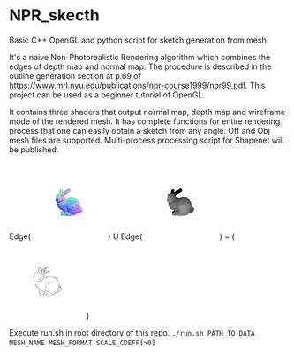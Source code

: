# NPR_skecth 
Basic C++ OpenGL and python script for sketch generation from mesh.    
  
It's a naive Non-Photorealistic Rendering algorithm which combines the edges of depth map and normal map. The procedure is described in the outline generation section at p.69 of https://www.mrl.nyu.edu/publications/npr-course1999/npr99.pdf. This project can be used as a beginner tutorial of OpenGL. 
  
It contains three shaders that output normal map, depth map and wireframe mode of the rendered mesh. It has complete functions for entire rendering process that one can easily obtain a sketch from any angle. Off and Obj mesh files are supported. Multi-process processing script for Shapenet will be published. 
  
Edge(<img src="https://github.com/WordBearerYI/NPR_skecth/blob/master/images/normal.gif" width="140" height="140" />) U
Edge(<img src="https://github.com/WordBearerYI/NPR_skecth/blob/master/images/depth.gif" width="140" height="140" />) =
(<img src="https://github.com/WordBearerYI/NPR_skecth/blob/master/images/sketch.gif" width="140" height="140" />) 
  
Execute run.sh in root directory of this repo. 
`./run.sh PATH_TO_DATA MESH_NAME MESH_FORMAT SCALE_COEFF[>0]`
